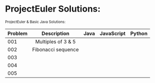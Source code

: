 # ProjectEuler Solutions:
<small>ProjectEuler & Basic Java Solutions:</Small>

| Problem | Description        | Java | JavaScript | Python |
| ------- |:------------------:|:----:|:----------:|:------ |
| 001     | Multiples of 3 & 5 |      |            |        |
| 002     | Fibonacci sequence |      |            |        |
| 003     |                    |      |            |        |
| 004     |                    |      |            |        |
| 005     |                    |      |            |        |
